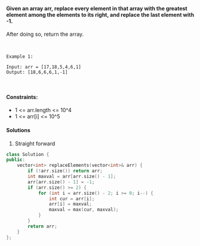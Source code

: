 #### Given an array arr, replace every element in that array with the greatest element among the elements to its right, and replace the last element with -1.

After doing so, return the array.

 

```
Example 1:

Input: arr = [17,18,5,4,6,1]
Output: [18,6,6,6,1,-1]
```
 

#### Constraints:

- 1 <= arr.length <= 10^4
- 1 <= arr[i] <= 10^5

#### Solutions

1. Straight forward

```c++
class Solution {
public:
    vector<int> replaceElements(vector<int>& arr) {
        if (!arr.size()) return arr;
        int maxval = arr[arr.size() - 1];
        arr[arr.size() - 1] = -1;
        if (arr.size() >= 2) {
            for (int i = arr.size() - 2; i >= 0; i--) {
                int cur = arr[i];
                arr[i] = maxval;
                maxval = max(cur, maxval);
            }
        }
        return arr;
    }
};
```
